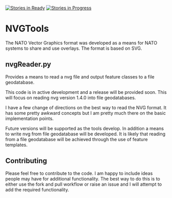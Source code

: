[![Stories in Ready](https://badge.waffle.io/daveb1034/NVGTools.png?label=ready&title=Ready)](https://waffle.io/daveb1034/NVGTools)
[![Stories in Progress](https://badge.waffle.io/daveb1034/NVGTools.png?label=in%20progress&title=In%20Progress)](https://waffle.io/daveb1034/NVGTools)

NVGTools
========

The NATO Vector Graphics format was developed as a means for NATO systems to share and use overlays. The format is based on SVG.

## nvgReader.py ##

Provides a means to read a nvg file and output feature classes to a file geodatabase.

This code is in active development and a release will be provided soon. This will focus on reading nvg version 1.4.0 into file geodatabases.

I have a few change of directions on the best way to read the NVG format. It has some pretty awkward concepts but I am pretty much there on the basic implementation points.

Future versions will be supported as the tools develop. In addition a means to write nvg from file geodatabase will be developed. It is likely that reading from a file geodatabase will be achieved through the use of feature templates.

## Contributing ##

Please feel free to contribute to the code. I am happy to include ideas people may have for additional functionality. The best way to do this is to either use the fork and pull workflow or raise an issue and I will attempt to add the required functionality.
